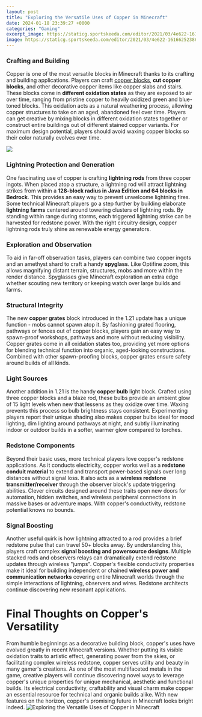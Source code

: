 ```yaml
---
layout: post
title: "Exploring the Versatile Uses of Copper in Minecraft"
date: 2024-01-18 23:39:27 +0000
categories: "Gaming"
excerpt_image: https://staticg.sportskeeda.com/editor/2021/03/4e622-16166252386013-800.jpg
image: https://staticg.sportskeeda.com/editor/2021/03/4e622-16166252386013-800.jpg
---
```


### Crafting and Building
Copper is one of the most versatile blocks in Minecraft thanks to its crafting and building applications. Players can craft [copper blocks](https://store.fi.io.vn/womens-crazy-havanese-lady-dog-lover-v-neck-t-shirt/women&), **cut copper blocks**, and other decorative copper items like copper slabs and stairs. These blocks come in **different oxidation states** as they are exposed to air over time, ranging from pristine copper to heavily oxidized green and blue-toned blocks. 
This oxidation acts as a natural weathering process, allowing copper structures to take on an aged, abandoned feel over time. Players can get creative by mixing blocks in different oxidation states together or construct entire buildings out of different stained copper variants. For maximum design potential, players should avoid waxing copper blocks so their color naturally evolves over time.

![](https://staticg.sportskeeda.com/editor/2021/12/10ac4-16403467886346-1920.jpg)
### Lightning Protection and Generation
One fascinating use of copper is crafting **lightning rods** from three copper ingots. When placed atop a structure, a lightning rod will attract lightning strikes from within a **128-block radius in Java Edition and 64 blocks in Bedrock**. This provides an easy way to prevent unwelcome lightning fires.
Some technical Minecraft players go a step further by building elaborate **lightning farms** centered around towering clusters of lightning rods. By standing within range during storms, each triggered lightning strike can be harvested for redstone power. With the right circuitry design, copper lightning rods truly shine as renewable energy generators.
### Exploration and Observation 
To aid in far-off observation tasks, players can combine two copper ingots and an amethyst shard to craft a handy **spyglass**. Like Optifine zoom, this allows magnifying distant terrain, structures, mobs and more within the render distance. Spyglasses give Minecraft exploration an extra edge whether scouting new territory or keeping watch over large builds and farms.
### Structural Integrity 
The new **copper grates** block introduced in the 1.21 update has a unique function - mobs cannot spawn atop it. By fashioning grated flooring, pathways or fences out of copper blocks, players gain an easy way to spawn-proof workshops, pathways and more without reducing visibility. 
Copper grates come in all oxidation states too, providing yet more options for blending technical function into organic, aged-looking constructions. Combined with other spawn-proofing blocks, copper grates ensure safety around builds of all kinds.
### Light Sources
Another addition in 1.21 is the handy **copper bulb** light block. Crafted using three copper blocks and a blaze rod, these bulbs provide an ambient glow of 15 light levels when new that lessens as they oxidize over time. 
Waxing prevents this process so bulb brightness stays consistent. Experimenting players report their unique shading also makes copper bulbs ideal for mood lighting, dim lighting around pathways at night, and subtly illuminating indoor or outdoor builds in a softer, warmer glow compared to torches.
### Redstone Components  
Beyond their basic uses, more technical players love copper's redstone applications. As it conducts electricity, copper works well as a **redstone conduit material** to extend and transport power-based signals over long distances without signal loss. 
It also acts as a **wireless redstone transmitter/receiver** through the observer block's update triggering abilities. Clever circuits designed around these traits open new doors for automation, hidden switches, and wireless peripheral connections in massive bases or adventure maps. With copper's conductivity, redstone potential knows no bounds.
### Signal Boosting    
Another useful quirk is how lightning attracted to a rod provides a brief redstone pulse that can travel 50+ blocks away. By understanding this, players craft complex **signal boosting and powersource designs**. Multiple stacked rods and observers relays can dramatically extend redstone updates through wireless "jumps". 
Copper's flexible conductivity properties make it ideal for building independent or chained **wireless power and communication networks** covering entire Minecraft worlds through the simple interactions of lightning, observers and wires. Redstone architects continue discovering new resonant applications.
# Final Thoughts on Copper's Versatility
From humble beginnings as a decorative building block, copper's uses have evolved greatly in recent Minecraft versions. Whether putting its visible oxidation traits to artistic effect, generating power from the skies, or facilitating complex wireless redstone, copper serves utility and beauty in many gamer's creations. 
As one of the most multifaceted metals in the game, creative players will continue discovering novel ways to leverage copper's unique properties for unique mechanical, aesthetic and functional builds. Its electrical conductivity, craftability and visual charm make copper an essential resource for technical and organic builds alike. With new features on the horizon, copper's promising future in Minecraft looks bright indeed.
![Exploring the Versatile Uses of Copper in Minecraft](https://staticg.sportskeeda.com/editor/2021/03/4e622-16166252386013-800.jpg)